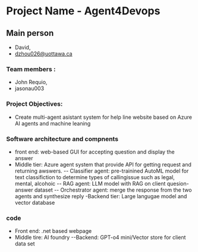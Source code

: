 # Project Name  - Agent4Devops

## Main person 
- David,
- dzhou026@uottawa.ca

### Team members : 
- John Requio,
- jasonau003


### Project Objectives:
- Create multi-agent asistant system for help line website based on Azure AI agents and machine leaning

### Software architecture and compnents
- front end: web-based GUI for accepting question and display the answer
- Middle tier: Azure agent system that provide API for getting request and returning awswers. 
-- Classifier agent: pre-trainined AutoML model for text classifiction to determine types of callingissue such as legal, mental, alcohoic
-- RAG agent: LLM model with RAG on client quesion-answer dataset
-- Orchestrator agent: merge the response from the two agents and synthesize reply
-Backend tier: Large langugae model and vector database

### code
- Front end: .net based webpage
- Middle tire: AI foundry
--Backend: GPT-o4 mini/Vector store for client data set

 

